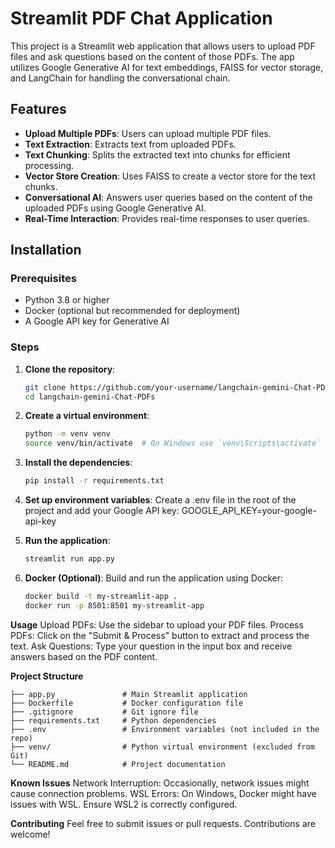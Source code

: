 # Streamlit PDF Chat Application

This project is a Streamlit web application that allows users to upload PDF files and ask questions based on the content of those PDFs. The app utilizes Google Generative AI for text embeddings, FAISS for vector storage, and LangChain for handling the conversational chain.

## Features

- **Upload Multiple PDFs**: Users can upload multiple PDF files.
- **Text Extraction**: Extracts text from uploaded PDFs.
- **Text Chunking**: Splits the extracted text into chunks for efficient processing.
- **Vector Store Creation**: Uses FAISS to create a vector store for the text chunks.
- **Conversational AI**: Answers user queries based on the content of the uploaded PDFs using Google Generative AI.
- **Real-Time Interaction**: Provides real-time responses to user queries.

## Installation

### Prerequisites

- Python 3.8 or higher
- Docker (optional but recommended for deployment)
- A Google API key for Generative AI

### Steps

1. **Clone the repository**:
   ```bash
   git clone https://github.com/your-username/langchain-gemini-Chat-PDFs.git
   cd langchain-gemini-Chat-PDFs

2. **Create a virtual environment**:
    ```bash
    python -m venv venv
    source venv/bin/activate  # On Windows use `venv\Scripts\activate`

3. **Install the dependencies**:
    ```bash
    pip install -r requirements.txt

4. **Set up environment variables**:
    Create a .env file in the root of the project and add your Google API key:
    GOOGLE_API_KEY=your-google-api-key

5. **Run the application**:
    ```bash
    streamlit run app.py

6. **Docker (Optional)**:
    Build and run the application using Docker:
    ```bash
    docker build -t my-streamlit-app .
    docker run -p 8501:8501 my-streamlit-app

**Usage**
    Upload PDFs: Use the sidebar to upload your PDF files.
    Process PDFs: Click on the "Submit & Process" button to extract and process the text.
    Ask Questions: Type your question in the input box and receive answers based on the PDF content.

**Project Structure**

    ├── app.py               # Main Streamlit application
    ├── Dockerfile           # Docker configuration file
    ├── .gitignore           # Git ignore file
    ├── requirements.txt     # Python dependencies
    ├── .env                 # Environment variables (not included in the repo)
    ├── venv/                # Python virtual environment (excluded from Git)
    └── README.md            # Project documentation

**Known Issues**
    Network Interruption: Occasionally, network issues might cause connection problems.
    WSL Errors: On Windows, Docker might have issues with WSL. Ensure WSL2 is correctly configured.

**Contributing**
    Feel free to submit issues or pull requests. Contributions are welcome!